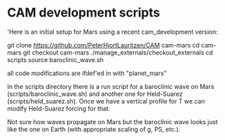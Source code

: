 # CAM development scripts

'Here is an initial setup for Mars using a recent cam_development version:

git clone https://github.com/PeterHjortLauritzen/CAM cam-mars
cd cam-mars
git checkout cam-mars
./manage_externals/checkout_externals 
cd scripts
source baroclinic_wave.sh

all code modifications are ifdef'ed in with "planet_mars"

In the scripts directory there is a run script for a baroclinic wave on Mars (scripts/baroclinic_wave.sh) and another one for Held-Suarez (scripts/held_suarez.sh). Once we have a vertical profile for T we can modify Held-Suarez forcing for that.

Not sure how waves propagate on Mars but the baroclinic wave looks just like the one on Earth (with appropriate scaling of g, PS, etc.).
